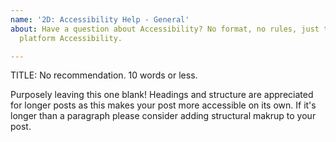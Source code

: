 ```yaml
---
name: '2D: Accessibility Help - General'
about: Have a question about Accessibility? No format, no rules, just talk to us about
  platform Accessibility.

---
```


TITLE: No recommendation. 10 words or less.

Purposely leaving this one blank! Headings and structure are appreciated for longer posts as this makes your post more accessible on its own. If it's longer than a paragraph please consider adding structural makrup to your post.
